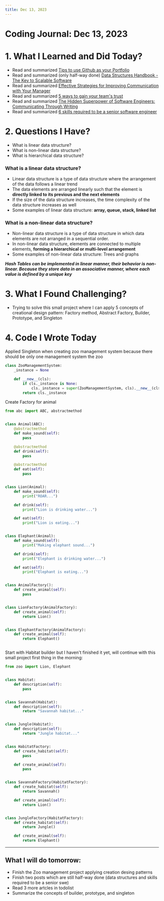 ```yaml
---
title: Dec 13, 2023
---
```


# Coding Journal: Dec 13, 2023

# 1. What I Learned and Did Today?
- Read and summarized [Tips to use Github as your Portfolio](https://quinnle.io/docs/tech-blogs/notes/post_27)
- Read and summarized (only half-way done) [Data Structures Handbook - The Key to Scalable Software](https://quinnle.io/docs/tech-blogs/notes/post_28)
- Read and summarized [Effective Strategies for Improving Communication with Your Manager](https://quinnle.io/docs/tech-blogs/notes/post_29)
- Read and summarized [5 ways to gain your team's trust](https://quinnle.io/docs/tech-blogs/notes/post_30)
- Read and summarized [The Hidden Superpower of Software Engineers: Communicating Through Writing](https://quinnle.io/docs/tech-blogs/notes/post_31)
- Read and summarized [6 skills required to be a senior software engineer](https://quinnle.io/docs/tech-blogs/notes/post_32)

# 2. Questions I Have?
- What is linear data structure?
- What is non-linear data structure?
- What is hierarchical data structure?

### What is a linear data structure?
- Linear data structure is a type of data structure where the arrangement of the data follows a linear trend
- The data elements are arranged linearly such that the element is <b>directly linked to its previous and the next elements</b>
- If the size of the data structure increases, the time complexity of the data structure increases as well
- Some examples of linear data structure: <b>array, queue, stack, linked list</b>

### What is a non-linear data structure?
- Non-linear data structure is a type of data structure in which data elements are not arranged in a sequential order.
- In non-linear data structure, elements are connected to multiple elements, <b>forming a hierarchical or multi-level arrangement</b>
- Some examples of non-linear data structure: Trees and graphs

<b><i>Hash Tables can be implemented in linear manner, their behavior is non-linear. Because they store data in an associative manner, where each value is defined by a unique key</i></b>


# 3. What I Found Challenging?
- Trying to solve this small project where I can apply 5 concepts of creational design pattern: Factory method, Abstract Factory, Builder, Prototype, and Singleton

# 4. Code I Wrote Today

Applied Singleton when creating zoo management system because there should be only one management system the zoo

```python title="zoo_management_system.py"
class ZooManagementSystem:
    _instance = None

    def __new__(cls):
        if cls._instance is None:
            cls._instance = super(ZooManagementSystem, cls).__new__(cls)
        return cls._instance


```
Create Factory for animal

```python title="zoo.py"
from abc import ABC, abstractmethod


class Animal(ABC):
    @abstractmethod
    def make_sound(self):
        pass

    @abstractmethod
    def drink(self):
        pass

    @abstractmethod
    def eat(self):
        pass


class Lion(Animal):
    def make_sound(self):
        print("ROAR...")

    def drink(self):
        print("Lion is drinking water...")

    def eat(self):
        print("Lion is eating...")


class Elephant(Animal):
    def make_sound(self):
        print("Making elephant sound...")

    def drink(self):
        print("Elephant is drinking water...")

    def eat(self):
        print("Elephant is eating...")


class AnimalFactory():
    def create_animal(self):
        pass


class LionFactory(AnimalFactory):
    def create_animal(self):
        return Lion()


class ElephantFactory(AnimalFactory):
    def create_animal(self):
        return Elephant()



```

Start with Habitat builder but I haven't finished it yet, will continue with this small project first thing in the morning:

```python title="habitat_builder.py"
from zoo import Lion, Elephant


class Habitat:
    def description(self):
        pass


class Savannah(Habitat):
    def description(self):
        return "Savannah habitat..."


class Jungle(Habitat):
    def description(self):
        return "Jungle habitat..."


class HabitatFactory:
    def create_habitat(self):
        pass

    def create_animal(self):
        pass


class SavannahFactory(HabitatFactory):
    def create_habitat(self):
        return Savannah()

    def create_animal(self):
        return Lion()


class JungleFactory(HabitatFactory):
    def create_habitat(self):
        return Jungle()

    def create_animal(self):
        return Elephant()

```

---
## What I will do tomorrow:
- Finish the Zoo management project applying creation desing patterns
- Finish two posts which are still half-way done (data structures and skills required to be a senior swe)
- Read 3 more artcles in todolist
- Summarize the concepts of builder, prototype, and singleton

